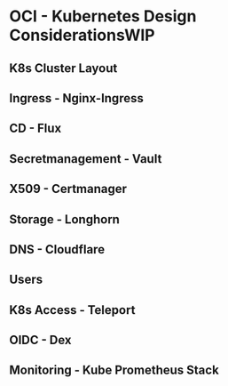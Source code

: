 # OCI - Kubernetes Design ConsiderationsWIP

## K8s Cluster Layout
## Ingress - Nginx-Ingress
## CD - Flux
## Secretmanagement - Vault
## X509 - Certmanager
## Storage - Longhorn
## DNS - Cloudflare
## Users
## K8s Access - Teleport
## OIDC - Dex
## Monitoring - Kube Prometheus Stack

